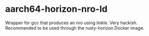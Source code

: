 # aarch64-horizon-nro-ld

Wrapper for gcc that produces an nro using linkle. Very hackish. Recommended to be used through the rusty-horizon Docker image.
